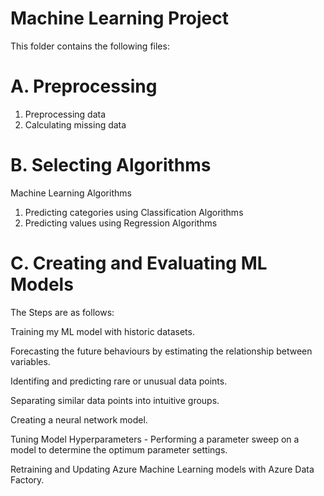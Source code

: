 # Machine Learning Project
This folder contains the following files:


# A. Preprocessing 
1. Preprocessing data
2. Calculating missing data

# B. Selecting Algorithms
Machine Learning Algorithms
1. Predicting categories using Classification Algorithms
2. Predicting values using Regression Algorithms

# C. Creating and Evaluating ML Models
The Steps are as follows:

Training my ML model with historic datasets.

Forecasting the future behaviours by estimating the relationship between variables.

Identifing and predicting rare or unusual data points.

Separating similar data points into intuitive groups.

Creating a neural network model.

Tuning Model Hyperparameters - Performing a parameter sweep on a model to determine the optimum parameter settings.

Retraining and Updating Azure Machine Learning models with Azure Data Factory.
